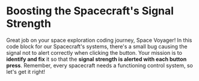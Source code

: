 # Boosting the Spacecraft's Signal Strength

Great job on your space exploration coding journey, Space Voyager! In this code block for our Spacecraft's systems, there's a small bug causing the signal not to alert correctly when clicking the button. Your mission is to **identify and fix** it so that the **signal strength is alerted with each button press**. Remember, every spacecraft needs a functioning control system, so let's get it right!